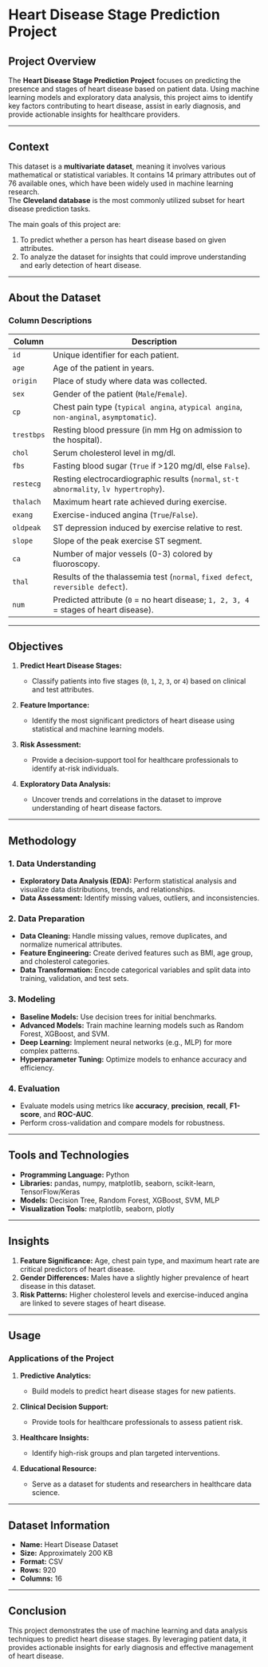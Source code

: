# Heart Disease Stage Prediction Project  

## Project Overview  
The **Heart Disease Stage Prediction Project** focuses on predicting the presence and stages of heart disease based on patient data. Using machine learning models and exploratory data analysis, this project aims to identify key factors contributing to heart disease, assist in early diagnosis, and provide actionable insights for healthcare providers.  

---

## Context  
This dataset is a **multivariate dataset**, meaning it involves various mathematical or statistical variables. It contains 14 primary attributes out of 76 available ones, which have been widely used in machine learning research.  
The **Cleveland database** is the most commonly utilized subset for heart disease prediction tasks.  

The main goals of this project are:  
1. To predict whether a person has heart disease based on given attributes.  
2. To analyze the dataset for insights that could improve understanding and early detection of heart disease.  

---

## About the Dataset  

### Column Descriptions  

| Column     | Description                                                                                       |
|------------|---------------------------------------------------------------------------------------------------|
| `id`       | Unique identifier for each patient.                                                              |
| `age`      | Age of the patient in years.                                                                      |
| `origin`   | Place of study where data was collected.                                                          |
| `sex`      | Gender of the patient (`Male`/`Female`).                                                          |
| `cp`       | Chest pain type (`typical angina`, `atypical angina`, `non-anginal`, `asymptomatic`).              |
| `trestbps` | Resting blood pressure (in mm Hg on admission to the hospital).                                   |
| `chol`     | Serum cholesterol level in mg/dl.                                                                 |
| `fbs`      | Fasting blood sugar (`True` if >120 mg/dl, else `False`).                                          |
| `restecg`  | Resting electrocardiographic results (`normal`, `st-t abnormality`, `lv hypertrophy`).            |
| `thalach`  | Maximum heart rate achieved during exercise.                                                      |
| `exang`    | Exercise-induced angina (`True`/`False`).                                                         |
| `oldpeak`  | ST depression induced by exercise relative to rest.                                               |
| `slope`    | Slope of the peak exercise ST segment.                                                            |
| `ca`       | Number of major vessels (0-3) colored by fluoroscopy.                                             |
| `thal`     | Results of the thalassemia test (`normal`, `fixed defect`, `reversible defect`).                  |
| `num`      | Predicted attribute (`0` = no heart disease; `1, 2, 3, 4` = stages of heart disease).             |

---

## Objectives  

1. **Predict Heart Disease Stages:**  
   - Classify patients into five stages (`0`, `1`, `2`, `3`, or `4`) based on clinical and test attributes.  

2. **Feature Importance:**  
   - Identify the most significant predictors of heart disease using statistical and machine learning models.  

3. **Risk Assessment:**  
   - Provide a decision-support tool for healthcare professionals to identify at-risk individuals.  

4. **Exploratory Data Analysis:**  
   - Uncover trends and correlations in the dataset to improve understanding of heart disease factors.  

---

## Methodology  

### 1. **Data Understanding**  
   - **Exploratory Data Analysis (EDA):** Perform statistical analysis and visualize data distributions, trends, and relationships.  
   - **Data Assessment:** Identify missing values, outliers, and inconsistencies.  

### 2. **Data Preparation**  
   - **Data Cleaning:** Handle missing values, remove duplicates, and normalize numerical attributes.  
   - **Feature Engineering:** Create derived features such as BMI, age group, and cholesterol categories.  
   - **Data Transformation:** Encode categorical variables and split data into training, validation, and test sets.  

### 3. **Modeling**  
   - **Baseline Models:** Use decision trees for initial benchmarks.  
   - **Advanced Models:** Train machine learning models such as Random Forest, XGBoost, and SVM.  
   - **Deep Learning:** Implement neural networks (e.g., MLP) for more complex patterns.  
   - **Hyperparameter Tuning:** Optimize models to enhance accuracy and efficiency.  

### 4. **Evaluation**  
   - Evaluate models using metrics like **accuracy**, **precision**, **recall**, **F1-score**, and **ROC-AUC**.  
   - Perform cross-validation and compare models for robustness.  

---

## Tools and Technologies  

- **Programming Language:** Python  
- **Libraries:** pandas, numpy, matplotlib, seaborn, scikit-learn, TensorFlow/Keras  
- **Models:** Decision Tree, Random Forest, XGBoost, SVM, MLP  
- **Visualization Tools:** matplotlib, seaborn, plotly  

---

## Insights  

1. **Feature Significance:** Age, chest pain type, and maximum heart rate are critical predictors of heart disease.  
2. **Gender Differences:** Males have a slightly higher prevalence of heart disease in this dataset.  
3. **Risk Patterns:** Higher cholesterol levels and exercise-induced angina are linked to severe stages of heart disease.  

---

## Usage  

### Applications of the Project  

1. **Predictive Analytics:**  
   - Build models to predict heart disease stages for new patients.  

2. **Clinical Decision Support:**  
   - Provide tools for healthcare professionals to assess patient risk.  

3. **Healthcare Insights:**  
   - Identify high-risk groups and plan targeted interventions.  

4. **Educational Resource:**  
   - Serve as a dataset for students and researchers in healthcare data science.  

---

## Dataset Information  

- **Name:** Heart Disease Dataset  
- **Size:** Approximately 200 KB  
- **Format:** CSV  
- **Rows:** 920  
- **Columns:** 16

---

## Conclusion  

This project demonstrates the use of machine learning and data analysis techniques to predict heart disease stages. By leveraging patient data, it provides actionable insights for early diagnosis and effective management of heart disease.  
